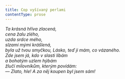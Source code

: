 ```yaml
---
title: Cop vyšívaný perlami
contentType: prose
---
```


<section>

_Ta krásná hříva zlacená,  
cena žalu zlého,  
uzda srdce mého,  
slzami mými krášlená,  
byla už tvou smyčkou, Lásko, teď ji mám, co vázaného.  
Zde jsem já, kdo v slasti líbám  
a bohatým uzlem hýbám  
žlučí milovníkům, kterým povídám:  
— Zlato, hle! A za něj koupen byl jsem sám!_

</section>
